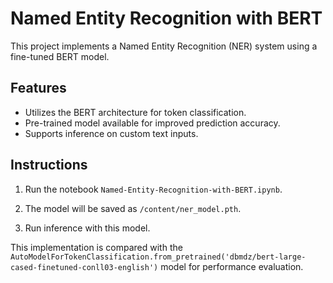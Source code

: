 # Named Entity Recognition with BERT
This project implements a Named Entity Recognition (NER) system using a fine-tuned BERT model.

## Features

- Utilizes the BERT architecture for token classification.
- Pre-trained model available for improved prediction accuracy.
- Supports inference on custom text inputs.

## Instructions

1. Run the notebook `Named-Entity-Recognition-with-BERT.ipynb`.

2. The model will be saved as `/content/ner_model.pth`. 

3. Run inference with this model.

This implementation is compared with the `AutoModelForTokenClassification.from_pretrained('dbmdz/bert-large-cased-finetuned-conll03-english')` model for performance evaluation.
